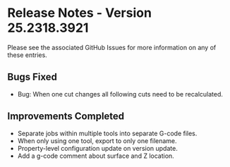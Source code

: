 # Release Notes - Version 25.2318.3921
Please see the associated GitHub Issues for more information on any of these entries.

## Bugs Fixed
 - Bug: When one cut changes all following cuts need to be recalculated.

## Improvements Completed
 - Separate jobs within multiple tools into separate G-code files.
 - When only using one tool, export to only one filename.
 - Property-level configuration update on version update.
 - Add a g-code comment about surface and Z location.
